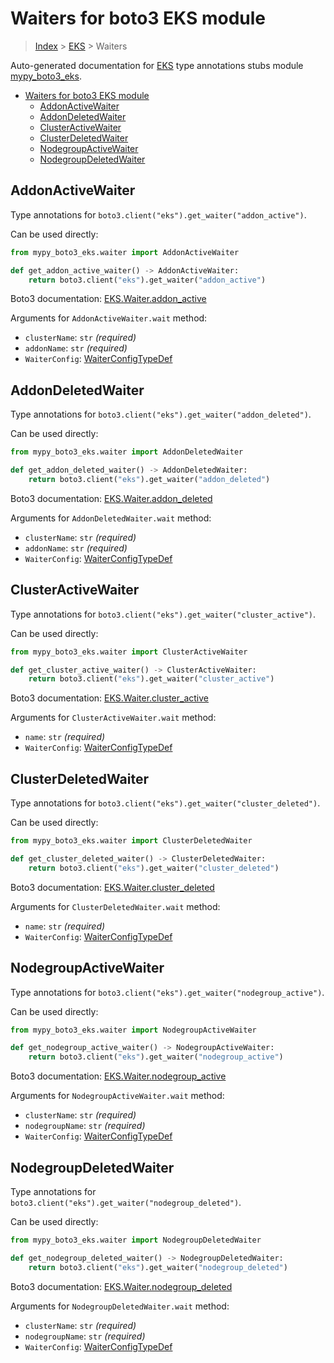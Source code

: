 # Waiters for boto3 EKS module

> [Index](..) > [EKS](.) > Waiters

Auto-generated documentation for
[EKS](https://boto3.amazonaws.com/v1/documentation/api/1.17.77/reference/services/eks.html#EKS)
type annotations stubs module
[mypy_boto3_eks](https://pypi.org/project/mypy-boto3-eks/).

- [Waiters for boto3 EKS module](#waiters-for-boto3-eks-module)
  - [AddonActiveWaiter](#addonactivewaiter)
  - [AddonDeletedWaiter](#addondeletedwaiter)
  - [ClusterActiveWaiter](#clusteractivewaiter)
  - [ClusterDeletedWaiter](#clusterdeletedwaiter)
  - [NodegroupActiveWaiter](#nodegroupactivewaiter)
  - [NodegroupDeletedWaiter](#nodegroupdeletedwaiter)

## AddonActiveWaiter

Type annotations for `boto3.client("eks").get_waiter("addon_active")`.

Can be used directly:

```python
from mypy_boto3_eks.waiter import AddonActiveWaiter

def get_addon_active_waiter() -> AddonActiveWaiter:
    return boto3.client("eks").get_waiter("addon_active")
```

Boto3 documentation:
[EKS.Waiter.addon_active](https://boto3.amazonaws.com/v1/documentation/api/1.17.77/reference/services/eks.html#EKS.Waiter.addon_active)

Arguments for `AddonActiveWaiter.wait` method:

- `clusterName`: `str` *(required)*
- `addonName`: `str` *(required)*
- `WaiterConfig`: [WaiterConfigTypeDef](./type_defs.md#waiterconfigtypedef)

## AddonDeletedWaiter

Type annotations for `boto3.client("eks").get_waiter("addon_deleted")`.

Can be used directly:

```python
from mypy_boto3_eks.waiter import AddonDeletedWaiter

def get_addon_deleted_waiter() -> AddonDeletedWaiter:
    return boto3.client("eks").get_waiter("addon_deleted")
```

Boto3 documentation:
[EKS.Waiter.addon_deleted](https://boto3.amazonaws.com/v1/documentation/api/1.17.77/reference/services/eks.html#EKS.Waiter.addon_deleted)

Arguments for `AddonDeletedWaiter.wait` method:

- `clusterName`: `str` *(required)*
- `addonName`: `str` *(required)*
- `WaiterConfig`: [WaiterConfigTypeDef](./type_defs.md#waiterconfigtypedef)

## ClusterActiveWaiter

Type annotations for `boto3.client("eks").get_waiter("cluster_active")`.

Can be used directly:

```python
from mypy_boto3_eks.waiter import ClusterActiveWaiter

def get_cluster_active_waiter() -> ClusterActiveWaiter:
    return boto3.client("eks").get_waiter("cluster_active")
```

Boto3 documentation:
[EKS.Waiter.cluster_active](https://boto3.amazonaws.com/v1/documentation/api/1.17.77/reference/services/eks.html#EKS.Waiter.cluster_active)

Arguments for `ClusterActiveWaiter.wait` method:

- `name`: `str` *(required)*
- `WaiterConfig`: [WaiterConfigTypeDef](./type_defs.md#waiterconfigtypedef)

## ClusterDeletedWaiter

Type annotations for `boto3.client("eks").get_waiter("cluster_deleted")`.

Can be used directly:

```python
from mypy_boto3_eks.waiter import ClusterDeletedWaiter

def get_cluster_deleted_waiter() -> ClusterDeletedWaiter:
    return boto3.client("eks").get_waiter("cluster_deleted")
```

Boto3 documentation:
[EKS.Waiter.cluster_deleted](https://boto3.amazonaws.com/v1/documentation/api/1.17.77/reference/services/eks.html#EKS.Waiter.cluster_deleted)

Arguments for `ClusterDeletedWaiter.wait` method:

- `name`: `str` *(required)*
- `WaiterConfig`: [WaiterConfigTypeDef](./type_defs.md#waiterconfigtypedef)

## NodegroupActiveWaiter

Type annotations for `boto3.client("eks").get_waiter("nodegroup_active")`.

Can be used directly:

```python
from mypy_boto3_eks.waiter import NodegroupActiveWaiter

def get_nodegroup_active_waiter() -> NodegroupActiveWaiter:
    return boto3.client("eks").get_waiter("nodegroup_active")
```

Boto3 documentation:
[EKS.Waiter.nodegroup_active](https://boto3.amazonaws.com/v1/documentation/api/1.17.77/reference/services/eks.html#EKS.Waiter.nodegroup_active)

Arguments for `NodegroupActiveWaiter.wait` method:

- `clusterName`: `str` *(required)*
- `nodegroupName`: `str` *(required)*
- `WaiterConfig`: [WaiterConfigTypeDef](./type_defs.md#waiterconfigtypedef)

## NodegroupDeletedWaiter

Type annotations for `boto3.client("eks").get_waiter("nodegroup_deleted")`.

Can be used directly:

```python
from mypy_boto3_eks.waiter import NodegroupDeletedWaiter

def get_nodegroup_deleted_waiter() -> NodegroupDeletedWaiter:
    return boto3.client("eks").get_waiter("nodegroup_deleted")
```

Boto3 documentation:
[EKS.Waiter.nodegroup_deleted](https://boto3.amazonaws.com/v1/documentation/api/1.17.77/reference/services/eks.html#EKS.Waiter.nodegroup_deleted)

Arguments for `NodegroupDeletedWaiter.wait` method:

- `clusterName`: `str` *(required)*
- `nodegroupName`: `str` *(required)*
- `WaiterConfig`: [WaiterConfigTypeDef](./type_defs.md#waiterconfigtypedef)
